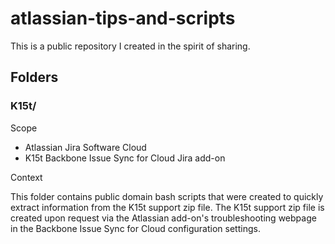 # atlassian-tips-and-scripts
This is a public repository I created in the spirit of sharing.

## Folders

### K15t/

Scope

* Atlassian Jira Software Cloud
* K15t Backbone Issue Sync for Cloud Jira add-on

Context

This folder contains public domain bash scripts that were created to quickly extract information from the K15t support zip file.  The K15t support zip file is created upon request via the Atlassian add-on's troubleshooting webpage in the Backbone Issue Sync for Cloud configuration settings.

 